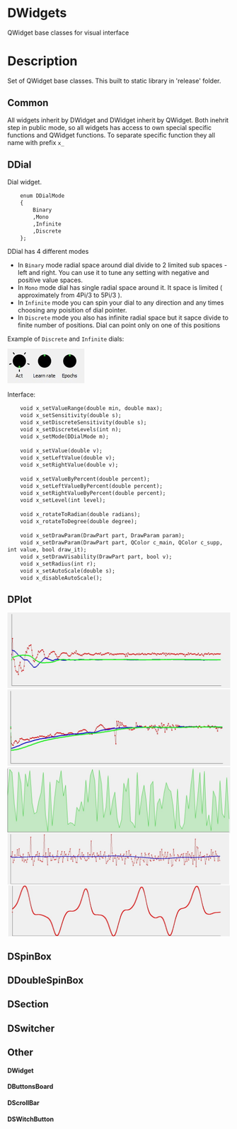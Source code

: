 # DWidgets
QWidget base classes for visual interface
# Description
Set of QWidget base classes. This built to static library in 'release' folder.

## Common
All widgets inherit by DWidget and DWidget inherit by QWidget. Both inehrit step in public mode, so all widgets has access to own special specific functions
and QWidget functions. To separate specific function they all name with prefix `x_`

## DDial
Dial widget.
```
    enum DDialMode
    {
        Binary
        ,Mono
        ,Infinite
        ,Discrete
    };
```
DDial has 4 different modes
- In `Binary` mode radial space around dial divide to 2 limited sub spaces - left and right. You can use it to tune any setting with negative and positive value spaces.
- In `Mono` mode dial has single radial space around it. It space is limited ( approximately from 4Pi/3 to 5Pi/3 ).
- In `Infinite` mode you can spin your dial to any direction and any times choosing any poisition of dial pointer.
- In `Discrete` mode you also has infinite radial space but it sapce divide to finite number of positions. Dial can point only on one of this positions

Example of `Discrete` and `Infinite` dials:

![This is an image](_37hGkAKzwc.jpg)

Interface:
```
    void x_setValueRange(double min, double max);
    void x_setSensitivity(double s);
    void x_setDiscreteSensitivity(double s);
    void x_setDiscreteLevels(int n);
    void x_setMode(DDialMode m);

    void x_setValue(double v);
    void x_setLeftValue(double v);
    void x_setRightValue(double v);

    void x_setValueByPercent(double percent);
    void x_setLeftValueByPercent(double percent);
    void x_setRightValueByPercent(double percent);
    void x_setLevel(int level);

    void x_rotateToRadian(double radians);
    void x_rotateToDegree(double degree);

    void x_setDrawParam(DrawPart part, DrawParam param);
    void x_setDrawParam(DrawPart part, QColor c_main, QColor c_supp, int value, bool draw_it);
    void x_setDrawVisability(DrawPart part, bool v);
    void x_setRadius(int r);
    void x_setAutoScale(double s);
    void x_disableAutoScale();
 ```
 
## DPlot

![This is an image](plot3.jpg)
![This is an image](plot7.jpg)
![This is an image](plot_r1.jpg)

## DSpinBox
## DDoubleSpinBox
## DSection
## DSwitcher
## Other
#### DWidget
#### DButtonsBoard
#### DScrollBar
#### DSWitchButton
